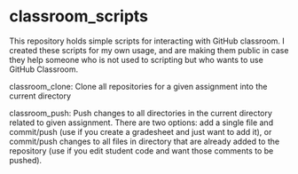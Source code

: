 # classroom_scripts
This repository holds simple scripts for interacting with GitHub classroom. I created these scripts for my own usage, and are making them public in case they help someone who is not used to scripting but who wants to use GitHub Classroom.

classroom_clone: Clone all repositories for a given assignment into the current directory

classroom_push: Push changes to all directories in the current directory related to given assignment. There are two options: add a single file and commit/push (use if you create a gradesheet and just want to add it), or commit/push changes to all files in directory that are already added to the repository (use if you edit student code and want those comments to be pushed).
